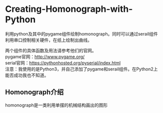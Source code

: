 # Creating-Homonograph-with-Python
利用python及其中的pygame组件绘制homonograph。同时可以通过serail组件利用串口控制相关硬件，在纸上绘制出曲线。

两个组件的具体函数及用法请参考他们的官网。  
pygame官网：http://www.pygame.org/  
serial官网：https://pythonhosted.org/pyserial/index.html  
注意：我使用的是Python3，并自己添加了pygame和serail组件。在Python2上能否成功我也不知道。

## Homonograph介绍
homonograph是一类利用单摆的机械结构画出的图形

